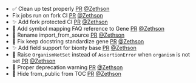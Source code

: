 - ✅ Clean up test properly [PR](https://github.com/laminlabs/bionty/pull/161) [@Zethson](https://github.com/Zethson)
- Fix jobs run on fork CI [PR](https://github.com/laminlabs/bionty/pull/159) [@Zethson](https://github.com/Zethson)
- ✨ Add fork protected CI [PR](https://github.com/laminlabs/bionty/pull/157) [@Zethson](https://github.com/Zethson)
- 📝 Add symbol mapping FAQ reference to Gene  [PR](https://github.com/laminlabs/bionty/pull/149) [@Zethson](https://github.com/Zethson)
- 🎨 Rename import_from_source [PR](https://github.com/laminlabs/bionty/pull/150) [@Zethson](https://github.com/Zethson)
- 📝 Fix keep docstring standardize gene [PR](https://github.com/laminlabs/bionty/pull/148) [@Zethson](https://github.com/Zethson)
- ✨ Add field support for bionty base [PR](https://github.com/laminlabs/bionty/pull/146) [@Zethson](https://github.com/Zethson)
- 🎨 Raise `OrganismNotSet` instead of `AssertionError` when `organism` is not set [PR](https://github.com/laminlabs/bionty/pull/144) [@Zethson](https://github.com/Zethson)
- 🎨 Proper deprecation warning [PR](https://github.com/laminlabs/bionty/pull/138) [@Zethson](https://github.com/Zethson)
- 🐛 Hide from_public from TOC [PR](https://github.com/laminlabs/bionty/pull/135) [@Zethson](https://github.com/Zethson)
